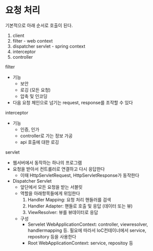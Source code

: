 # 요청 처리
기본적으로 아래 순서로 호출이 된다. 
1. client
2. filter - web context
3. dispatcher servlet - spring context
4. interceptor
5. controller

filter
- 기능
   - 보안
   - 로깅 (모든 요청)
   - 압축 및 인코딩
- 다음 요청 체인으로 넘기는 request, response를 조작할 수 있다

interceptor
- 기능
   - 인증, 인가
   - controller로 가는 정보 가공
   - api 호출에 대한 로깅

servlet
- 웹서버에서 동작하는 하나의 프로그램
- 요청을 받아서 컨트롤러로 연결하고 다시 응답한다
   - 이때 HttpServletRequest, HttpServletResponse가 동작한다
- Dispatcher Servlet
   - 앞단에서 모든 요청을 받는 서블릿
   - 역할을 아래항목들에게 위임한다
      1. Handler Mapping: 요청 처리 핸들러를 검색
      2. Handler Adapter: 핸들로 호출 및 응답 (데이터 또는 뷰)
      3. ViewResolver: 뷰를 뷰데이터로 응답
   - 구성
      - Servelet WebApplicationContext: controller, viewresolver, handlermapping 등. 필요에 따라서 IoC컨테이너에서 service, repository 등을 사용한다
      - Root WebApplicationContext: service, repositoy 등